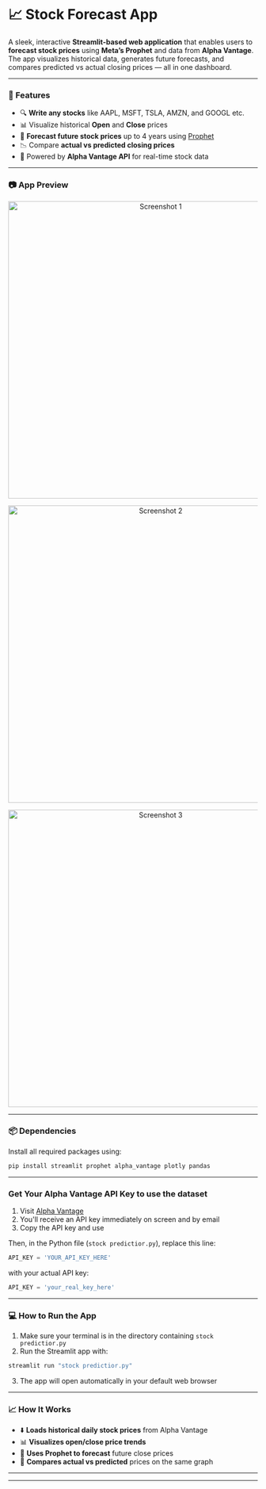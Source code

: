
# 📈 Stock Forecast App

A sleek, interactive **Streamlit-based web application** that enables users to **forecast stock prices** using **Meta’s Prophet** and data from **Alpha Vantage**. The app visualizes historical data, generates future forecasts, and compares predicted vs actual closing prices — all in one dashboard.

---

### 🚀 Features

- 🔍 **Write any stocks** like AAPL, MSFT, TSLA, AMZN, and GOOGL etc.
- 📊 Visualize historical **Open** and **Close** prices
- 🔮 **Forecast future stock prices** up to 4 years using [Prophet](https://facebook.github.io/prophet/)
- 📉 Compare **actual vs predicted closing prices**
- 🧠 Powered by **Alpha Vantage API** for real-time stock data

---

### 📷 App Preview

<p align="center">
  <img src="https://github.com/user-attachments/assets/53cd3723-c69f-4bf1-ae8d-38a643dcc11d" alt="Screenshot 1" width="600"/>
</p>

<p align="center">
  <img src="https://github.com/user-attachments/assets/0cca3671-3fb8-402c-9207-196da08286c1" alt="Screenshot 2" width="600"/>
</p>

<p align="center">
  <img src="https://github.com/user-attachments/assets/caee0784-5b7a-4dc0-a5c4-766a2e5df4c1" alt="Screenshot 3" width="600"/>
</p>



---

### 📦 Dependencies

Install all required packages using:

```bash
pip install streamlit prophet alpha_vantage plotly pandas
```

---

###  Get Your Alpha Vantage API Key to use the dataset

1. Visit [Alpha Vantage](https://www.alphavantage.co/support/#api-key)
3. You'll receive an API key immediately on screen and by email
4. Copy the API key and use 

Then, in the Python file (`stock predictior.py`), replace this line:

```python
API_KEY = 'YOUR_API_KEY_HERE'
```

with your actual API key:

```python
API_KEY = 'your_real_key_here'
```

---

### 💻 How to Run the App

1. Make sure your terminal is in the directory containing `stock predictior.py`
2. Run the Streamlit app with:

```bash
streamlit run "stock predictior.py"
```

3. The app will open automatically in your default web browser

---

### 📈 How It Works

- ⬇️ **Loads historical daily stock prices** from Alpha Vantage
- 📊 **Visualizes open/close price trends**
- 🤖 **Uses Prophet to forecast** future close prices
- 🔁 **Compares actual vs predicted** prices on the same graph

---


---

